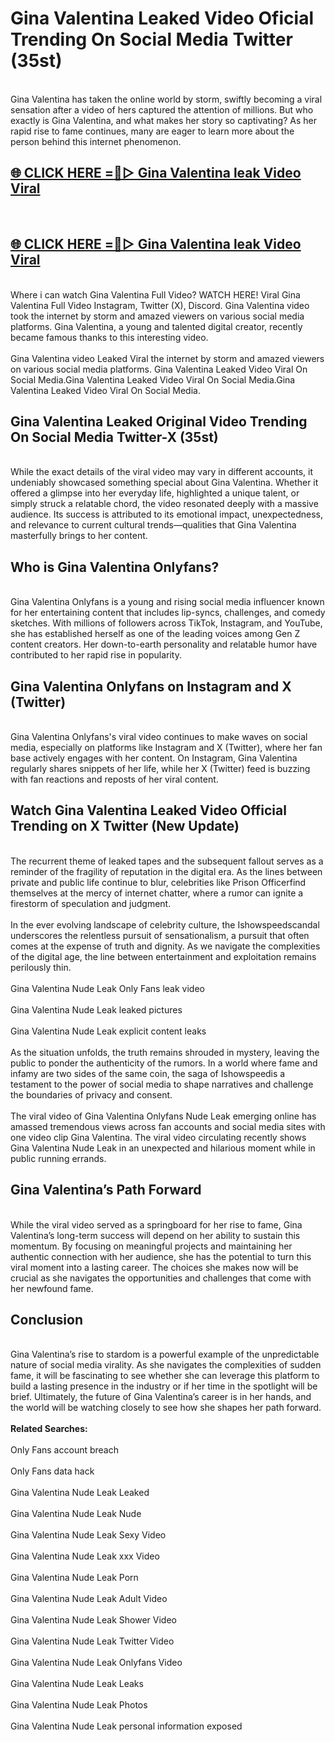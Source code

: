 # Gina Valentina Leaked Video Oficial Trending On Social Media Twitter (35st)
<br>
Gina Valentina has taken the online world by storm, swiftly becoming a viral sensation after a video of hers captured the attention of millions. But who exactly is Gina Valentina, and what makes her story so captivating? As her rapid rise to fame continues, many are eager to learn more about the person behind this internet phenomenon.
<br>
<h2><a href="https://v.mview.online/p/url.html?title=Gina_Valentina&ref=git">🌐 CLICK HERE =👙▷ Gina Valentina leak Video Viral</a></h2>
<br>
<h2><a href="https://v.mview.online/p/url.html?title=Gina_Valentina&ref=git">🌐 CLICK HERE =👙▷ Gina Valentina leak Video Viral</a></h2>
<br>
Where i can watch Gina Valentina Full Video? WATCH HERE! Viral Gina Valentina Full Video Instagram, Twitter (X), Discord. Gina Valentina video took the internet by storm and amazed viewers on various social media platforms. Gina Valentina, a young and talented digital creator, recently became famous thanks to this interesting video.
<br><br>
Gina Valentina video Leaked Viral the internet by storm and amazed viewers on various social media platforms. Gina Valentina Leaked Video Viral On Social Media.Gina Valentina Leaked Video Viral On Social Media.Gina Valentina Leaked Video Viral On Social Media.
<br>
<h2>Gina Valentina Leaked Original Video Trending On Social Media Twitter-X (35st)</h2>
<br>
While the exact details of the viral video may vary in different accounts, it undeniably showcased something special about Gina Valentina. Whether it offered a glimpse into her everyday life, highlighted a unique talent, or simply struck a relatable chord, the video resonated deeply with a massive audience. Its success is attributed to its emotional impact, unexpectedness, and relevance to current cultural trends—qualities that Gina Valentina masterfully brings to her content.
<br>
<h2>Who is Gina Valentina Onlyfans?</h2>
<br>
Gina Valentina Onlyfans is a young and rising social media influencer known for her entertaining content that includes lip-syncs, challenges, and comedy sketches. With millions of followers across TikTok, Instagram, and YouTube, she has established herself as one of the leading voices among Gen Z content creators. Her down-to-earth personality and relatable humor have contributed to her rapid rise in popularity.
<br>
<h2>Gina Valentina Onlyfans on Instagram and X (Twitter)</h2>
<br>
Gina Valentina Onlyfans's viral video continues to make waves on social media, especially on platforms like Instagram and X (Twitter), where her fan base actively engages with her content. On Instagram, Gina Valentina regularly shares snippets of her life, while her X (Twitter) feed is buzzing with fan reactions and reposts of her viral content.
<br>
<h2>Watch Gina Valentina Leaked Video Official Trending on X Twitter (New Update)</h2>
<br>
The recurrent theme of leaked tapes and the subsequent fallout serves as a reminder of the fragility of reputation in the digital era. As the lines between private and public life continue to blur, celebrities like Prison Officerfind themselves at the mercy of internet chatter, where a rumor can ignite a firestorm of speculation and judgment.
<br><br>
In the ever evolving landscape of celebrity culture, the Ishowspeedscandal underscores the relentless pursuit of sensationalism, a pursuit that often comes at the expense of truth and dignity. As we navigate the complexities of the digital age, the line between entertainment and exploitation remains perilously thin.
<br><br>
Gina Valentina Nude Leak Only Fans leak video
<br><br>
Gina Valentina Nude Leak leaked pictures
<br><br>
Gina Valentina Nude Leak explicit content leaks
<br><br>
As the situation unfolds, the truth remains shrouded in mystery, leaving the public to ponder the authenticity of the rumors. In a world where fame and infamy are two sides of the same coin, the saga of Ishowspeedis a testament to the power of social media to shape narratives and challenge the boundaries of privacy and consent.
<br><br>
The viral video of Gina Valentina Onlyfans Nude Leak emerging online has amassed tremendous views across fan accounts and social media sites with one video clip Gina Valentina. The viral video circulating recently shows Gina Valentina Nude Leak in an unexpected and hilarious moment while in public running errands.
<br>
<h2>Gina Valentina’s Path Forward</h2>
<br>
While the viral video served as a springboard for her rise to fame, Gina Valentina’s long-term success will depend on her ability to sustain this momentum. By focusing on meaningful projects and maintaining her authentic connection with her audience, she has the potential to turn this viral moment into a lasting career. The choices she makes now will be crucial as she navigates the opportunities and challenges that come with her newfound fame.
<br>
<h2>Conclusion</h2>
<br>
Gina Valentina’s rise to stardom is a powerful example of the unpredictable nature of social media virality. As she navigates the complexities of sudden fame, it will be fascinating to see whether she can leverage this platform to build a lasting presence in the industry or if her time in the spotlight will be brief. Ultimately, the future of Gina Valentina’s career is in her hands, and the world will be watching closely to see how she shapes her path forward.
<br><br>
<strong>Related Searches:</strong>
<br><br>
Only Fans account breach
<br><br>
Only Fans data hack
<br><br>
Gina Valentina Nude Leak Leaked
<br><br>
Gina Valentina Nude Leak Nude
<br><br>
Gina Valentina Nude Leak Sexy Video
<br><br>
Gina Valentina Nude Leak xxx Video
<br><br>
Gina Valentina Nude Leak Porn
<br><br>
Gina Valentina Nude Leak Adult Video
<br><br>
Gina Valentina Nude Leak Shower Video
<br><br>
Gina Valentina Nude Leak Twitter Video
<br><br>
Gina Valentina Nude Leak Onlyfans Video
<br><br>
Gina Valentina Nude Leak Leaks
<br><br>
Gina Valentina Nude Leak Photos
<br><br>
Gina Valentina Nude Leak personal information exposed